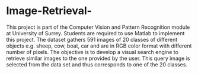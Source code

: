 # Image-Retrieval-
This project is part of the Computer Vision and Pattern Recognition module at University of Surrey.
Students are required to use Matlab to implement this project.
The dataset gathers 591 images of 20 classes of different objects e.g. sheep, cow, boat, car and are in RGB color format with different number of pixels.
The objective is to develop a visual search engine to retrieve similar images to the one provided by the user.
This query image is selected from the data set and thus corresponds to one of the 20 classes.
